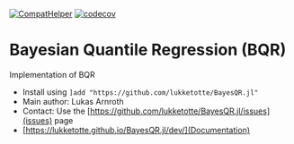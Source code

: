 [![CompatHelper](https://github.com/lukketotte/BayesQR.jl/actions/workflows/CompatHelper.yml/badge.svg)](https://github.com/lukketotte/BayesQR.jl/actions/workflows/CompatHelper.yml)
[![codecov](https://codecov.io/gh/lukketotte/BayesQR.jl/branch/master/graph/badge.svg?token=U7XEY0QQR5)](https://codecov.io/gh/lukketotte/BayesQR.jl)

# Bayesian Quantile Regression (BQR)
Implementation of BQR

* Install using `]add "https://github.com/lukketotte/BayesQR.jl"`
* Main author: Lukas Arnroth
* Contact: Use the [https://github.com/lukketotte/BayesQR.jl/issues](issues) page
* [https://lukketotte.github.io/BayesQR.jl/dev/](Documentation)
